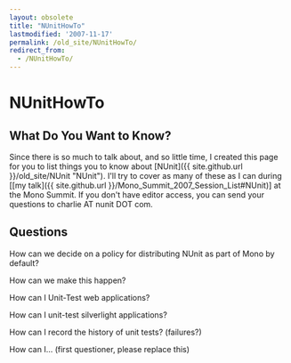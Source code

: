 ```yaml
---
layout: obsolete
title: "NUnitHowTo"
lastmodified: '2007-11-17'
permalink: /old_site/NUnitHowTo/
redirect_from:
  - /NUnitHowTo/
---
```


NUnitHowTo
==========

What Do You Want to Know?
-------------------------

Since there is so much to talk about, and so little time, I created this page for you to list things you to know about [NUnit]({{ site.github.url }}/old_site/NUnit "NUnit"). I'll try to cover as many of these as I can during [[my talk]({{ site.github.url }}/Mono_Summit_2007_Session_List#NUnit)] at the Mono Summit. If you don't have editor access, you can send your questions to charlie AT nunit DOT com.

Questions
---------

How can we decide on a policy for distributing NUnit as part of Mono by default?

How can we make this happen?

How can I Unit-Test web applications?

How can I unit-test silverlight applications?

How can I record the history of unit tests? (failures?)

How can I... (first questioner, please replace this)

